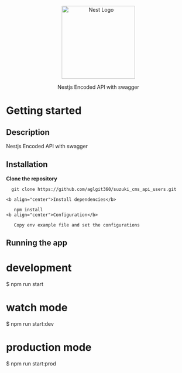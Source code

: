 <p align="center">
  <a href="http://nestjs.com/" target="blank"><img src="https://nestjs.com/img/logo-small.svg" width="200" alt="Nest Logo" /></a>
</p>

[circleci-image]: https://img.shields.io/circleci/build/github/nestjs/nest/master?token=abc123def456
[circleci-url]: https://circleci.com/gh/nestjs/nest

  <p align="center">Nestjs Encoded API with swagger</p>
    
# Getting started

## Description

Nestjs Encoded API with swagger

## Installation
   <b align="center">Clone the repository</b>
  
      git clone https://github.com/aglgit360/suzuki_cms_api_users.git 

    <b align="center">Install dependencies</b>
  
       npm install
    <b align="center">Configuration</b>
  
       Copy env example file and set the configurations
 
    
 

## Running the app

# development
$ npm run start

# watch mode
$ npm run start:dev

# production mode
$ npm run start:prod
